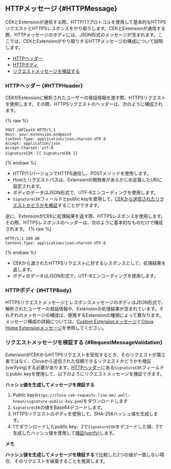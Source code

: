 ## HTTPメッセージ {#HTTPMessage}
CEKとExtensionが通信する際、HTTP/1.1プロトコルを使用して基本的なHTTPSリクエストとHTTPSレスポンスをやり取りします。CEKとExtensionが通信する際、HTTPメッセージのボディには、JSON形式のメッセージが含まれます。ここでは、CEKとExtensionがやり取りするHTTPメッセージの構成について説明します。

* [HTTPヘッダー](#HTTPHeader)
* [HTTPボディ](#HTTPBody)
* [リクエストメッセージを検証する](#RequestMessageValidation)

### HTTPヘッダー {#HTTPHeader}
CEKがExtensionに解析されたユーザーの発話情報を渡す際、HTTPSリクエストを使用します。その際、HTTPSリクエストのヘッダーは、次のように構成されます。

{% raw %}

```
POST /APIpath HTTP/1.1
Host: your.extension.endpoint
Content-Type: application/json;charset-UTF-8
Accept: application/json
Accept-Charset: utf-8
SignatureCEK：{{ SignatureCEK }}
```
{% endraw %}

* HTTP/1.1バージョンでHTTPS通信し、POSTメソッドを使用します。
* Hostとリクエストパスは、Extensionの開発者があらかじめ定義したURIに設定されます。
* ボディのデータはJSON形式で、UTF-8エンコーディングを使用します。
* `SignatureCEK`フィールドとpublic keyを使用して、[CEKから送信されたリクエストかどうかを検証](#RequestMessageValidation)することができます。

逆に、ExtensionがCEKに処理結果を返す際、HTTPSレスポンスを使用します。その際、HTTPSレスポンスのヘッダーは、次のように基本的なものだけで構成されます。
{% raw %}
```
HTTP/1.1 200 OK
Content-Type: application/json;charset-UTF-8
```
{% endraw %}
* CEKから渡されたHTTPSリクエストに対するレスポンスとして、処理結果を返します。
* ボディのデータはJSON形式で、UTF-8エンコーディングを使用します。

### HTTPボディ {#HTTPBody}
HTTPSリクエストメッセージとレスポンスメッセージのボディはJSON形式で、解析されたユーザーの発話情報や、Extensionの処理結果が含まれています。それぞれのメッセージの構成は、使用するExtensionの種類によって異なります。メッセージ構成の詳細については、[Custom Extensionメッセージ](#CustomExtMessage)と[Clova Home Extensionメッセージ](#ClovaHomeExtMessage)を参照してください。

### リクエストメッセージを検証する {#RequestMessageValidation}
ExtensionがCEKからHTTPSリクエストを受信するとき、そのリクエストが第三者ではなく、Clovaから送信された信頼できるリクエストかどうかを検証(verifying)する必要があります。[HTTPヘッダー](#HTTPHeader)にある`SignatureCEK`フィールドとpublic keyを使用して、以下のようにリクエストメッセージを検証できます。

**ハッシュ値を生成してメッセージを検証する**
1. Public key(`https://clova-cek-requests.line.me/.well-known/signature-public-key.pem`)をダウンロードします
2. `SignatureCEK`の値をBase64デコードします。
3. HTTPSリクエストのボディを使用して、SHA-256ハッシュ値を生成します。
4. 1でダウンロードしたpublic key、2で`SignatureCEK`をデコードした値、3で生成したハッシュ値を使用して<a href="https://en.wikipedia.org/wiki/Digital_Signature_Algorithm#Verifying" target="_blank">検証(verify)</a>します。

<div class="note">
  <p><strong>メモ</strong></p>
  <p><strong>ハッシュ値を生成してメッセージを検証する</strong>で比較した2つの値が一致しない場合、そのリクエストを破棄することを推奨します。</p>
</div>
